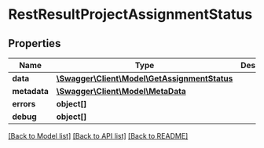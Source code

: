# RestResultProjectAssignmentStatus

## Properties
Name | Type | Description | Notes
------------ | ------------- | ------------- | -------------
**data** | [**\Swagger\Client\Model\GetAssignmentStatus**](GetAssignmentStatus.md) |  | [optional] 
**metadata** | [**\Swagger\Client\Model\MetaData**](MetaData.md) |  | [optional] 
**errors** | **object[]** |  | [optional] 
**debug** | **object[]** |  | [optional] 

[[Back to Model list]](../README.md#documentation-for-models) [[Back to API list]](../README.md#documentation-for-api-endpoints) [[Back to README]](../README.md)


